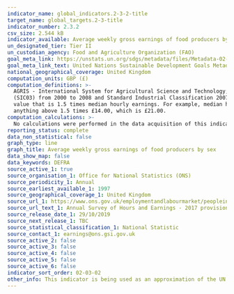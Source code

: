 ```yaml
---
indicator_name: global_indicators.2-3-2-title
target_name: global_targets.2-3-title
indicator_number: 2.3.2
csv_size: 2.544 kB
indicator_available: Average weekly gross earnings of food producers by sex
un_designated_tier: Tier II
un_custodian_agency: Food and Agriculture Organization (FAO)
goal_meta_link: https://unstats.un.org/sdgs/metadata/files/Metadata-02-03-02.pdf
goal_meta_link_text: United Nations Sustainable Development Goals Metadata (PDF 4.0 MB)
national_geographical_coverage: United Kingdom
computation_units: GBP (£)
computation_definitions: >-
  AGRIS - International System for Agricultural Science and Technology; CAP - Common Agriculture Policy; IAEG -  Inter-Agency and Expert Group; IFAD - International Fund for Agricultural Development. Food production industries are defined using Standard Industrial Classification 2003
  (SIC03) from 2000 to 2008 and Standard Industrial Classification 2007 (SIC07) from 2008 onwards. SIC03 - SIC division 01 and 05 are used. SIC07 - SIC division 01 and 03 are used. Low pay is defined as the value that is two-thirds of median hourly earnings and high pay is defined as the
  value that is 1.5 times median hourly earnings. For example, median hourly earnings for full-time employees in 2017 is £14.00, therefore low pay employees are considered to be anyone earning below two-thirds of £14.00, which is £9.33 and high pay full-time employees are those earning
  anything above 1.5 times £14.00, which is £21.00.
computation_calculations: >-
  No calculations were performed in the data acquisition of this indicator as appropriate data was readily available in the final format specified by this indicator. For insight into the details of potential calculations please refer to the original source metadata or source contact.
reporting_status: complete
data_non_statistical: false
graph_type: line
graph_title: Average weekly gross earnings of food producers by sex
data_show_map: false
data_keywords: DEFRA
source_active_1: true
source_organisation_1: Office for National Statistics (ONS)
source_periodicity_1: Annual  
source_earliest_available_1: 1997
source_geographical_coverage_1: United Kingdom
source_url_1: https://www.ons.gov.uk/employmentandlabourmarket/peopleinwork/earningsandworkinghours/bulletins/annualsurveyofhoursandearnings/2019
source_url_text_1: Annual Survey of Hours and Earnings - 2017 provisional and 2016 revised results
source_release_date_1: 29/10/2019
source_next_release_1: TBC
source_statistical_classification_1: National Statistic
source_contact_1: earnings@ons.gsi.gov.uk
source_active_2: false
source_active_3: false
source_active_4: false
source_active_5: false
source_active_6: false
indicator_sort_order: 02-03-02
other_info: This indicator is being used as an approximation of the UN SDG Indicator. Where possible, we will work to identify or develop UK data to meet the global indicator specification. This indicator has not been identified in collaboration with topic experts.
---
```

